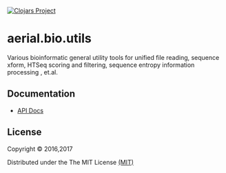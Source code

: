 [![Clojars Project](https://img.shields.io/clojars/v/aerial.bio.utils.svg)](https://clojars.org/aerial.bio.utils)

# aerial.bio.utils

Various bioinformatic general utility tools for unified file reading, sequence xform, HTSeq scoring and filtering, sequence entropy information processing , et.al.



## Documentation

* [API Docs](http://jsa-aerial.github.io/aerial.bio.utils/index.html)


## License

Copyright © 2016,2017

Distributed under the The MIT License [(MIT)][]

[(MIT)]: http://opensource.org/licenses/MIT
